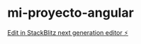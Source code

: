 # mi-proyecto-angular

[Edit in StackBlitz next generation editor ⚡️](https://stackblitz.com/~/github.com/albertsadday/mi-proyecto-angular)